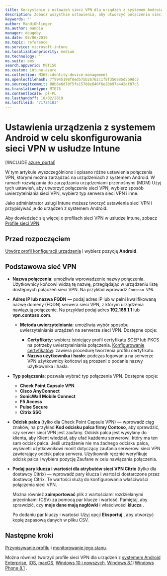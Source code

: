 ```yaml
---
title: Korzystanie z ustawień sieci VPN dla urządzeń z systemem Android w usłudze Microsoft Intune — Azure | Microsoft Docs
description: Zobacz wszystkie ustawienia, aby utworzyć połączenia sieci VPN na urządzeniach z systemem Android w Microsoft Intune. Wprowadź nazwę połączenia, adres IP lub nazwę FQDN serwera sieci VPN, wybierz sposób uwierzytelniania użytkowników, a następnie wybierz Citrix, SonicWall, Check Point kapsułka i Pulse bezpieczne typy połączeń.
keywords: ''
author: MandiOhlinger
ms.author: mandia
manager: dougeby
ms.date: 08/06/2019
ms.topic: reference
ms.service: microsoft-intune
ms.localizationpriority: medium
ms.technology: ''
ms.suite: ems
search.appverid: MET150
ms.custom: intune-azure
ms.collection: M365-identity-device-management
ms.openlocfilehash: 7f9945198f8ed575b26762c1f8f356885d5b9dc5
ms.sourcegitcommit: 88b6e6d70f5fa15708e640f6e20b97a442ef07c5
ms.translationtype: MTE75
ms.contentlocale: pl-PL
ms.lasthandoff: 10/02/2019
ms.locfileid: "71734183"
---
```

# <a name="android-device-settings-to-configure-vpn-in-intune"></a>Ustawienia urządzenia z systemem Android w celu skonfigurowania sieci VPN w usłudze Intune

[!INCLUDE [azure_portal](../includes/azure_portal.md)]

W tym artykule wyszczególniono i opisano różne ustawienia połączenia VPN, którymi można zarządzać na urządzeniach z systemem Android. W ramach rozwiązania do zarządzania urządzeniami przenośnymi (MDM) Użyj tych ustawień, aby utworzyć połączenie sieci VPN, wybierz sposób uwierzytelniania sieci VPN, wybierz typ serwera sieci VPN i inne.

Jako administrator usługi Intune możesz tworzyć ustawienia sieci VPN i przypisywać je do urządzeń z systemem Android. 

Aby dowiedzieć się więcej o profilach sieci VPN w usłudze Intune, zobacz [Profile sieci VPN](vpn-settings-configure.md).

## <a name="before-you-begin"></a>Przed rozpoczęciem

[Utwórz profil konfiguracji urządzenia](vpn-settings-configure.md#create-a-device-profile) i wybierz pozycję **Android**.

## <a name="base-vpn"></a>Podstawowa sieć VPN

- **Nazwa połączenia**: umożliwia wprowadzenie nazwy połączenia. Użytkownicy końcowi widzą tę nazwę, przeglądając w urządzeniu listę dostępnych połączeń sieci VPN. Na przykład wprowadź `Contoso VPN`.
- **Adres IP lub nazwa FQDN** — podaj adres IP lub w pełni kwalifikowaną nazwę domeny (FQDN) serwera sieci VPN, z którym urządzenia nawiązują połączenie. Na przykład podaj adres **192.168.1.1** lub **vpn.contoso.com**.

  - **Metoda uwierzytelniania**: umożliwia wybór sposobu uwierzytelniania urządzeń na serwerze sieci VPN. Dostępne opcje:

    - **Certyfikaty**: wybierz istniejący profil certyfikatu SCEP lub PKCS na potrzeby uwierzytelniania połączenia. [Konfigurowanie certyfikatów](../protect/certificates-configure.md): zawiera procedurę tworzenia profilu certyfikatu.
    - **Nazwa użytkownika i hasło**: podczas logowania na serwerze VPN użytkownicy końcowi są proszeni o podanie nazwy użytkownika i hasła.

- **Typ połączenia**: pozwala wybrać typ połączenia VPN. Dostępne opcje:

  - **Check Point Capsule VPN**
  - **Cisco AnyConnect**
  - **SonicWall Mobile Connect**
  - **F5 Access**
  - **Pulse Secure**
  - **Citrix SSO**

- **Odcisk palca** (tylko dla Check Point Capsule VPN) — wprowadź ciąg znaków, na przykład **Kod odcisku palca firmy Contoso**, aby sprawdzić, czy serwer sieci VPN jest zaufany. Odcisk palca jest wysyłany do klienta, aby Klient wiedział, aby ufać każdemu serwerowi, który ma ten sam odcisk palca. Jeśli urządzenie nie ma żadnego odcisku palca, wyświetli użytkownikowi monit dotyczący zaufania serwerowi sieci VPN zawierający odcisk palca serwera. Użytkownik ręcznie weryfikuje odcisk palca i wybiera pozycję Zaufane w celu nawiązania połączenia.
- **Podaj pary klucza i wartości dla atrybutów sieci VPN Citrix** (tylko dla dostawcy Citrix) — wprowadź pary klucza i wartości dostarczone przez dostawcę Citrix. Te wartości służą do konfigurowania właściwości połączenia sieci VPN. 

  Można również **zaimportować** plik z wartościami rozdzielanymi przecinkami (CSV) za pomocą par klucze i wartość. Pamiętaj, aby sprawdzić, czy **moje dane mają nagłówki** i właściwości **klucza** .

  Po dodaniu par kluczy i wartości Użyj opcji **Eksportuj** , aby utworzyć kopię zapasową danych w pliku CSV.

## <a name="next-steps"></a>Następne kroki

[Przypisywanie profilu](device-profile-assign.md) i [monitorowanie jego stanu](device-profile-monitor.md).

Można również tworzyć profile sieci VPN dla urządzeń z [systemem Android Enterprise](vpn-settings-android-enterprise.md), [iOS](vpn-settings-ios.md), [macOS](vpn-settings-macos.md), [Windows 10 i nowszych](vpn-settings-windows-10.md), [Windows 8.1](vpn-settings-windows-8-1.md)i [Windows Phone 8,1](vpn-settings-windows-phone-8-1.md) .

